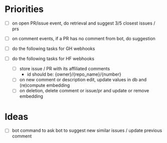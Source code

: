 # Priorities

- [ ] on open PR/issue event, do retrieval and suggest 3/5 closest issues / prs
- [ ] on comment events, if a PR has no comment from bot, do suggestion

- [ ] do the following tasks for GH webhooks
- [ ] do the following tasks for HF webhooks
  - [ ] store issue / PR with its affiliated comments
    - id should be: {owner}/{repo_name}/{number}
  - [ ] on new comment or description edit, update values in db and (re)compute embedding
  - [ ] on deletion, delete comment or issue/pr and update or remove embedding

# Ideas

- [ ] bot command to ask bot to suggest new similar issues / update previous comment
